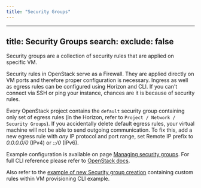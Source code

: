 ```yaml
---
title: "Security Groups"
---
```

---

title: Security Groups
search:
  exclude: false
---
Security groups are a collection of security rules that are applied on specific VM.

Security rules in OpenStack serve as a Firewall. They are applied directly on VM ports and therefore proper configuration is necessary. Ingress as well as egress rules can be configured using Horizon and CLI. If you can't connect via SSH or ping your instance, chances are it is because of security rules.

Every OpenStack project contains the `default` security group containing only set of egress rules (in the Horizon, refer to `Project / Network / Security Groups`). If you accidentally delete default egress rules, your virtual machine will not be able to send outgoing communication. To fix this, add a new egress rule with *any* IP protocol and port range, set Remote IP prefix to *0.0.0.0/0* (IPv4) or *::/0* (IPv6).

Example configuration is available on page [Managing security groups](../how-to-guides/managing-security-groups.md). For full CLI reference please refer to [OpenStack docs](https://docs.openstack.org/python-openstackclient/train/cli/command-objects/security-group.html).

Also refer to the [example of new Security group creation](https://gitlab.ics.muni.cz/cloud/g2/openstack-infrastructure-as-code-automation/-/blob/master/clouds/g2/ostrava/general/commandline/cmdline-demo.sh) containing custom rules within VM provisioning CLI example.
